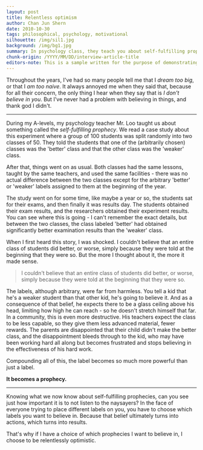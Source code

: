 ```yaml
---
layout: post
title: Relentless optimism
author: Chan Jun Shern
date: 2010-10-30
tags: philosophical, psychology, motivational
silhouette: /img/sil1.jpg
background: /img/bg1.jpg
summary: In psychology class, they teach you about self-fulfilling prophecies. The part they usually leave out? You can use it as a tool.
chunk-origin: /YYYY/MM/DD/interview-article-title
editors-note: This is a sample written for the purpose of demonstrating how articles are formatted on Kuali.
---
```


Throughout the years, I've had so many people tell me that I _dream too big_, or that I _am too naive_. It always annoyed me when they said that, because for all their concern, the only thing I hear when they say that is _I don't believe in you_. But I've never had a problem with believing in things, and thank god I didn't.

***

During my A-levels, my psychology teacher Mr. Loo taught us about something called the _self-fulfilling prophecy_. We read a case study about this experiment where a group of 100 students was split randomly into two classes of 50. They told the students that one of the (arbitrarily chosen) classes was the 'better' class and that the other class was the 'weaker' class.

After that, things went on as usual. Both classes had the same lessons, taught by the same teachers, and used the same facilities - there was no actual difference between the two classes except for the arbitrary 'better' or 'weaker' labels assigned to them at the beginning of the year. 

The study went on for some time, like maybe a year or so, the students sat for their exams, and then finally it was results day. The students obtained their exam results, and the researchers obtained their experiment results. You can see where this is going - I can't remember the exact details, but between the two classes, the class labeled 'better' had obtained significantly better examination results than the 'weaker' class. 

When I first heard this story, I was shocked. I couldn't believe that an entire class of students did better, or worse, simply because they were told at the beginning that they were so. But the more I thought about it, the more it made sense.

> I couldn't believe that an entire class of students did better, or worse, simply because they were told at the beginning that they were so.

The labels, although arbitrary, were far from harmless. You tell a kid that he's a weaker student than that other kid, he's going to believe it. And as a consequence of that belief, he expects there to be a glass ceiling above his head, limiting how high he can reach - so he doesn't stretch himself that far. In a community, this is even more destructive. His teachers expect the class to be less capable, so they give them less advanced material, fewer rewards. The parents are disappointed that their child didn't make the better class, and the disappointment bleeds through to the kid, who may have been working hard all along but becomes frustrated and stops believing in the effectiveness of his hard work.

Compounding all of this, the label becomes so much more powerful than just a label. 

**It becomes a prophecy.**

***

Knowing what we now know about self-fulfilling prophecies, can you see just how important it is to not listen to the naysayers? In the face of everyone trying to place different labels on you, you have to choose which labels you want to believe in. Because that belief ultimately turns into actions, which turns into results. 

That's why if I have a choice of which prophecies I want to believe in, I choose to be relentlessly optimistic.
